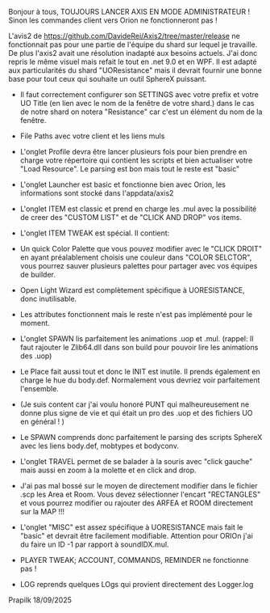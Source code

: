 Bonjour à tous,
TOUJOURS LANCER AXIS EN MODE ADMINISTRATEUR ! Sinon les commandes client vers Orion ne fonctionneront pas !

L'avis2 de https://github.com/DavideRei/Axis2/tree/master/release    ne fonctionnait pas pour une partie de l'équipe du shard sur lequel je travaille.
De plus l'axis2 avait une résolution inadapté aux besoins actuels.
J'ai donc repris le même visuel mais refait le tout en .net 9.0  et en WPF.
Il est adapté aux particularités du shard "UOResistance" mais il devrait fournir une bonne base pour tout ceux qui souhaite un outil SphereX puissant.

* Il faut correctement configurer son SETTINGS avec votre prefix et votre UO Title (en lien avec le nom de la fenêtre de votre shard.) dans le cas de notre shard on notera "Resistance" car c'est un élément du nom de la fenêtre.
* File Paths avec votre client et les liens muls
* L'onglet Profile devra être lancer plusieurs fois pour bien prendre en charge votre répertoire qui contient les scripts et bien actualiser votre "Load Resource". Le parsing est bon mais tout le reste est "basic"
* L'onglet Launcher est basic et fonctionne bien avec Orion, les informations sont stocké dans l'appdata/axis2
  
* L'onglet ITEM est classic et prend en charge les .mul avec la possibilité de creer des "CUSTOM LIST" et de "CLICK AND DROP" vos items.
* L'onglet ITEM TWEAK est spécial. Il contient:
* Un quick Color Palette que vous pouvez modifier avec le "CLICK DROIT" en ayant préalablement choisis une couleur dans "COLOR SELCTOR", vous pourrez sauver plusieurs palettes pour partager avec vos équipes de builder.
* Open Light Wizard est complètement spécifique à UORESISTANCE, donc inutilisable.
* Les attributes fonctionnent mais le reste n'est pas implémenté pour le moment.

* L'onglet SPAWN lis parfaitement les animations .uop et .mul. (rappel: Il faut rajouter le Zlib64.dll dans son build pour pouvoir lire les animations des .uop)
* Le Place fait aussi tout et donc le INIT est inutile. Il prends également en charge le hue du body.def. Normalement vous devriez voir parfaitement l'ensemble.
* (Je suis content car j'ai voulu honoré PUNT qui malheureusement ne donne plus signe de vie et qui était un pro des .uop et des fichiers UO en général ! )
* Le SPAWN comprends donc parfaitement le parsing des scripts SphereX avec les liens body.def, mobtypes et bodyconv.
   
* L'onglet TRAVEL permet de se balader à la souris avec "click gauche" mais aussi en zoom à la molette et en click and drop.
* J'ai pas mal bossé sur le moyen de directement modifier dans le fichier .scp les Area et Room. Vous devez sélectionner l'encart "RECTANGLES" et vous pourrez modifier ou rajouter des ARFEA et ROOM directement sur la MAP !!!

* L'onglet "MISC" est assez spécifique à UORESISTANCE mais fait le "basic" et devrait être facilement modifiable. Attention pour ORIOn j'ai du faire un ID -1 par rapport à soundIDX.mul.

* PLAYER TWEAK; ACCOUNT, COMMANDS, REMINDER ne fonctionne pas !
* LOG reprends quelques LOgs qui provient directement des Logger.log

Prapilk 18/09/2025
